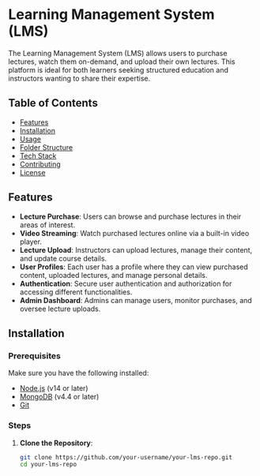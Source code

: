 # Learning Management System (LMS)

The Learning Management System (LMS) allows users to purchase lectures, watch them on-demand, and upload their own lectures. This platform is ideal for both learners seeking structured education and instructors wanting to share their expertise.

## Table of Contents

- [Features](#features)
- [Installation](#installation)
- [Usage](#usage)
- [Folder Structure](#folder-structure)
- [Tech Stack](#tech-stack)
- [Contributing](#contributing)
- [License](#license)

## Features

- **Lecture Purchase**: Users can browse and purchase lectures in their areas of interest.
- **Video Streaming**: Watch purchased lectures online via a built-in video player.
- **Lecture Upload**: Instructors can upload lectures, manage their content, and update course details.
- **User Profiles**: Each user has a profile where they can view purchased content, uploaded lectures, and manage personal details.
- **Authentication**: Secure user authentication and authorization for accessing different functionalities.
- **Admin Dashboard**: Admins can manage users, monitor purchases, and oversee lecture uploads.

## Installation

### Prerequisites

Make sure you have the following installed:

- [Node.js](https://nodejs.org/) (v14 or later)
- [MongoDB](https://www.mongodb.com/) (v4.4 or later)
- [Git](https://git-scm.com/)

### Steps

1. **Clone the Repository**:
   ```bash
   git clone https://github.com/your-username/your-lms-repo.git
   cd your-lms-repo
```
